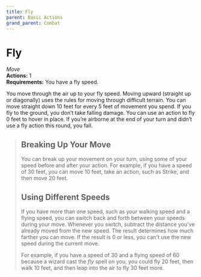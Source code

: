 ```yaml
---
title: Fly
parent: Basic Actions
grand_parent: Combat
---
```


# Fly
*Move*<br>
**Actions:** 1<br>
**Requirements:** You have a fly speed.

You move through the air up to your fly speed. Moving upward (straight up or diagonally) uses the rules for moving through difficult terrain. You can move straight down 10 feet for every 5 feet of movement you spend. If you fly to the ground, you don’t take falling damage. You can use an action to fly 0 feet to hover in place. If you’re airborne at the end of your turn and didn’t use a fly action this round, you fall.

> ## Breaking Up Your Move
> You can break up your movement on your turn, using some of your speed before and after your action. For example, if you have a speed of 30 feet, you can move 10 feet, take an action, such as Strike, and then move 20 feet.
> 
> ## Using Different Speeds
> If you have more than one speed, such as your walking speed and a flying speed, you can switch back and forth between your speeds during your move. Whenever you switch, subtract the distance you've already moved from the new speed. The result determines how much farther you can move. If the result is 0 or less, you can't use the new speed during the current move.
> 
> For example, if you have a speed of 30 and a flying speed of 60 because a wizard cast the *fly* spell on you, you could fly 20 feet, then walk 10 feet, and then leap into the air to fly 30 feet more.
